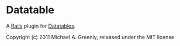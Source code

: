 Datatable
=========

A [Rails](http://rubyonrails.org) plugin for [Datatables](http://datatables.net).


Copyright (c) 2011 Michael A. Greenly, released under the MIT license
